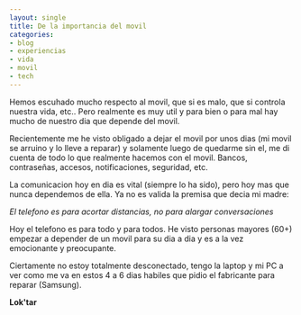 ```yaml
---
layout: single
title: De la importancia del movil
categories:
- blog
- experiencias
- vida
- movil
- tech
---
```

Hemos escuhado mucho respecto al movil, que si es malo, que si controla nuestra vida, etc..   Pero realmente es muy util y para bien o para mal hay mucho de nuestro dia que depende del movil.

Recientemente me he visto obligado a dejar el movil por unos dias (mi movil se arruino y lo lleve a reparar) y solamente luego de quedarme sin el, me di cuenta de todo lo que realmente hacemos con el movil.  Bancos, contraseñas, accesos, notificaciones, seguridad, etc.

La comunicacion hoy en dia es vital (siempre lo ha sido), pero hoy mas que nunca dependemos de ella.  Ya no es valida la premisa que decia mi madre: 

_El telefono es para acortar distancias, no para alargar conversaciones_

Hoy el telefono es para todo y para todos.  He visto personas mayores (60+) empezar a depender de un movil para su dia a dia y es a la vez emocionante y preocupante.

Ciertamente no estoy totalmente desconectado, tengo la laptop y mi PC a ver como me va en estos 4 a 6 dias habiles que pidio el fabricante para reparar (Samsung).

__Lok'tar__
